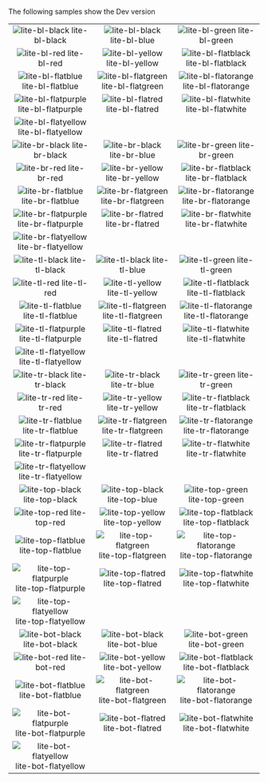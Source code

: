 The following samples show the Dev version

| | | |
|:-:|:-:|:-:|
| ![lite-bl-black][lite-bl-black] lite-bl-black | ![lite-bl-black][lite-bl-blue] lite-bl-blue | ![lite-bl-green][lite-bl-green] lite-bl-green |
| ![lite-bl-red][lite-bl-red] lite-bl-red | ![lite-bl-yellow][lite-bl-yellow] lite-bl-yellow | ![lite-bl-flatblack][lite-bl-flatblack] lite-bl-flatblack |
| ![lite-bl-flatblue][lite-bl-flatblue] lite-bl-flatblue | ![lite-bl-flatgreen][lite-bl-flatgreen] lite-bl-flatgreen | ![lite-bl-flatorange][lite-bl-flatorange] lite-bl-flatorange |
| ![lite-bl-flatpurple][lite-bl-flatpurple] lite-bl-flatpurple | ![lite-bl-flatred][lite-bl-flatred] lite-bl-flatred | ![lite-bl-flatwhite][lite-bl-flatwhite] lite-bl-flatwhite |
| ![lite-bl-flatyellow][lite-bl-flatyellow] lite-bl-flatyellow | | |
| ![lite-br-black][lite-br-black] lite-br-black | ![lite-br-black][lite-br-blue] lite-br-blue | ![lite-br-green][lite-br-green] lite-br-green |
| ![lite-br-red][lite-br-red] lite-br-red | ![lite-br-yellow][lite-br-yellow] lite-br-yellow | ![lite-br-flatblack][lite-br-flatblack] lite-br-flatblack |
| ![lite-br-flatblue][lite-br-flatblue] lite-br-flatblue | ![lite-br-flatgreen][lite-br-flatgreen] lite-br-flatgreen | ![lite-br-flatorange][lite-br-flatorange] lite-br-flatorange |
| ![lite-br-flatpurple][lite-br-flatpurple] lite-br-flatpurple | ![lite-br-flatred][lite-br-flatred] lite-br-flatred | ![lite-br-flatwhite][lite-br-flatwhite] lite-br-flatwhite |
| ![lite-br-flatyellow][lite-br-flatyellow] lite-br-flatyellow | | |
| ![lite-tl-black][lite-tl-black] lite-tl-black | ![lite-tl-black][lite-tl-blue] lite-tl-blue | ![lite-tl-green][lite-tl-green] lite-tl-green |
| ![lite-tl-red][lite-tl-red] lite-tl-red | ![lite-tl-yellow][lite-tl-yellow] lite-tl-yellow | ![lite-tl-flatblack][lite-tl-flatblack] lite-tl-flatblack |
| ![lite-tl-flatblue][lite-tl-flatblue] lite-tl-flatblue | ![lite-tl-flatgreen][lite-tl-flatgreen] lite-tl-flatgreen | ![lite-tl-flatorange][lite-tl-flatorange] lite-tl-flatorange |
| ![lite-tl-flatpurple][lite-tl-flatpurple] lite-tl-flatpurple | ![lite-tl-flatred][lite-tl-flatred] lite-tl-flatred | ![lite-tl-flatwhite][lite-tl-flatwhite] lite-tl-flatwhite |
| ![lite-tl-flatyellow][lite-tl-flatyellow] lite-tl-flatyellow | | |
| ![lite-tr-black][lite-tr-black] lite-tr-black | ![lite-tr-black][lite-tr-blue] lite-tr-blue | ![lite-tr-green][lite-tr-green] lite-tr-green |
| ![lite-tr-red][lite-tr-red] lite-tr-red | ![lite-tr-yellow][lite-tr-yellow] lite-tr-yellow | ![lite-tr-flatblack][lite-tr-flatblack] lite-tr-flatblack |
| ![lite-tr-flatblue][lite-tr-flatblue] lite-tr-flatblue | ![lite-tr-flatgreen][lite-tr-flatgreen] lite-tr-flatgreen | ![lite-tr-flatorange][lite-tr-flatorange] lite-tr-flatorange |
| ![lite-tr-flatpurple][lite-tr-flatpurple] lite-tr-flatpurple | ![lite-tr-flatred][lite-tr-flatred] lite-tr-flatred | ![lite-tr-flatwhite][lite-tr-flatwhite] lite-tr-flatwhite |
| ![lite-tr-flatyellow][lite-tr-flatyellow] lite-tr-flatyellow | | |
| ![lite-top-black][lite-top-black] lite-top-black | ![lite-top-black][lite-top-blue] lite-top-blue | ![lite-top-green][lite-top-green] lite-top-green |
| ![lite-top-red][lite-top-red] lite-top-red | ![lite-top-yellow][lite-top-yellow] lite-top-yellow | ![lite-top-flatblack][lite-top-flatblack] lite-top-flatblack |
| ![lite-top-flatblue][lite-top-flatblue] lite-top-flatblue | ![lite-top-flatgreen][lite-top-flatgreen] lite-top-flatgreen | ![lite-top-flatorange][lite-top-flatorange] lite-top-flatorange |
| ![lite-top-flatpurple][lite-top-flatpurple] lite-top-flatpurple | ![lite-top-flatred][lite-top-flatred] lite-top-flatred | ![lite-top-flatwhite][lite-top-flatwhite] lite-top-flatwhite |
| ![lite-top-flatyellow][lite-top-flatyellow] lite-top-flatyellow | | |
| ![lite-bot-black][lite-bot-black] lite-bot-black | ![lite-bot-black][lite-bot-blue] lite-bot-blue | ![lite-bot-green][lite-bot-green] lite-bot-green |
| ![lite-bot-red][lite-bot-red] lite-bot-red | ![lite-bot-yellow][lite-bot-yellow] lite-bot-yellow | ![lite-bot-flatblack][lite-bot-flatblack] lite-bot-flatblack |
| ![lite-bot-flatblue][lite-bot-flatblue] lite-bot-flatblue | ![lite-bot-flatgreen][lite-bot-flatgreen] lite-bot-flatgreen | ![lite-bot-flatorange][lite-bot-flatorange] lite-bot-flatorange |
| ![lite-bot-flatpurple][lite-bot-flatpurple] lite-bot-flatpurple | ![lite-bot-flatred][lite-bot-flatred] lite-bot-flatred | ![lite-bot-flatwhite][lite-bot-flatwhite] lite-bot-flatwhite |
| ![lite-bot-flatyellow][lite-bot-flatyellow] lite-bot-flatyellow | | |


[lite-bot-black]: https://github.com/dansiegel/Mobile.BuildTools/blob/master/assests/lite-bot-black.png?raw=1
[lite-bot-blue]: https://github.com/dansiegel/Mobile.BuildTools/blob/master/assests/lite-bot-blue.png?raw=1
[lite-bot-flatblack]: https://github.com/dansiegel/Mobile.BuildTools/blob/master/assests/lite-bot-flatblack.png?raw=1
[lite-bot-flatblue]: https://github.com/dansiegel/Mobile.BuildTools/blob/master/assests/lite-bot-flatblue.png?raw=1
[lite-bot-flatgreen]: https://github.com/dansiegel/Mobile.BuildTools/blob/master/assests/lite-bot-flatgreen.png?raw=1
[lite-bot-flatblack]: https://github.com/dansiegel/Mobile.BuildTools/blob/master/assests/lite-bot-flatblack.png?raw=1
[lite-bot-flatorange]: https://github.com/dansiegel/Mobile.BuildTools/blob/master/assests/lite-bot-flatorange.png?raw=1
[lite-bot-flatpurple]: https://github.com/dansiegel/Mobile.BuildTools/blob/master/assests/lite-bot-flatpurple.png?raw=1
[lite-bot-flatred]: https://github.com/dansiegel/Mobile.BuildTools/blob/master/assests/lite-bot-flatred.png?raw=1
[lite-bot-flatwhite]: https://github.com/dansiegel/Mobile.BuildTools/blob/master/assests/lite-bot-flatwhite.png?raw=1
[lite-bot-flatyellow]: https://github.com/dansiegel/Mobile.BuildTools/blob/master/assests/lite-bot-flatyellow.png?raw=1
[lite-bot-green]: https://github.com/dansiegel/Mobile.BuildTools/blob/master/assests/lite-bot-green.png?raw=1
[lite-bot-red]: https://github.com/dansiegel/Mobile.BuildTools/blob/master/assests/lite-bot-red.png?raw=1
[lite-bot-yellow]: https://github.com/dansiegel/Mobile.BuildTools/blob/master/assests/lite-bot-yellow.png?raw=1

[lite-top-black]: https://github.com/dansiegel/Mobile.BuildTools/blob/master/assests/lite-top-black.png?raw=1
[lite-top-blue]: https://github.com/dansiegel/Mobile.BuildTools/blob/master/assests/lite-top-blue.png?raw=1
[lite-top-flatblack]: https://github.com/dansiegel/Mobile.BuildTools/blob/master/assests/lite-top-flatblack.png?raw=1
[lite-top-flatblue]: https://github.com/dansiegel/Mobile.BuildTools/blob/master/assests/lite-top-flatblue.png?raw=1
[lite-top-flatgreen]: https://github.com/dansiegel/Mobile.BuildTools/blob/master/assests/lite-top-flatgreen.png?raw=1
[lite-top-flatblack]: https://github.com/dansiegel/Mobile.BuildTools/blob/master/assests/lite-top-flatblack.png?raw=1
[lite-top-flatorange]: https://github.com/dansiegel/Mobile.BuildTools/blob/master/assests/lite-top-flatorange.png?raw=1
[lite-top-flatpurple]: https://github.com/dansiegel/Mobile.BuildTools/blob/master/assests/lite-top-flatpurple.png?raw=1
[lite-top-flatred]: https://github.com/dansiegel/Mobile.BuildTools/blob/master/assests/lite-top-flatred.png?raw=1
[lite-top-flatwhite]: https://github.com/dansiegel/Mobile.BuildTools/blob/master/assests/lite-top-flatwhite.png?raw=1
[lite-top-flatyellow]: https://github.com/dansiegel/Mobile.BuildTools/blob/master/assests/lite-top-flatyellow.png?raw=1
[lite-top-green]: https://github.com/dansiegel/Mobile.BuildTools/blob/master/assests/lite-top-green.png?raw=1
[lite-top-red]: https://github.com/dansiegel/Mobile.BuildTools/blob/master/assests/lite-top-red.png?raw=1
[lite-top-yellow]: https://github.com/dansiegel/Mobile.BuildTools/blob/master/assests/lite-top-yellow.png?raw=1

[lite-tr-black]: https://github.com/dansiegel/Mobile.BuildTools/blob/master/assests/lite-tr-black.png?raw=1
[lite-tr-blue]: https://github.com/dansiegel/Mobile.BuildTools/blob/master/assests/lite-tr-blue.png?raw=1
[lite-tr-flatblack]: https://github.com/dansiegel/Mobile.BuildTools/blob/master/assests/lite-tr-flatblack.png?raw=1
[lite-tr-flatblue]: https://github.com/dansiegel/Mobile.BuildTools/blob/master/assests/lite-tr-flatblue.png?raw=1
[lite-tr-flatgreen]: https://github.com/dansiegel/Mobile.BuildTools/blob/master/assests/lite-tr-flatgreen.png?raw=1
[lite-tr-flatblack]: https://github.com/dansiegel/Mobile.BuildTools/blob/master/assests/lite-tr-flatblack.png?raw=1
[lite-tr-flatorange]: https://github.com/dansiegel/Mobile.BuildTools/blob/master/assests/lite-tr-flatorange.png?raw=1
[lite-tr-flatpurple]: https://github.com/dansiegel/Mobile.BuildTools/blob/master/assests/lite-tr-flatpurple.png?raw=1
[lite-tr-flatred]: https://github.com/dansiegel/Mobile.BuildTools/blob/master/assests/lite-tr-flatred.png?raw=1
[lite-tr-flatwhite]: https://github.com/dansiegel/Mobile.BuildTools/blob/master/assests/lite-tr-flatwhite.png?raw=1
[lite-tr-flatyellow]: https://github.com/dansiegel/Mobile.BuildTools/blob/master/assests/lite-tr-flatyellow.png?raw=1
[lite-tr-green]: https://github.com/dansiegel/Mobile.BuildTools/blob/master/assests/lite-tr-green.png?raw=1
[lite-tr-red]: https://github.com/dansiegel/Mobile.BuildTools/blob/master/assests/lite-tr-red.png?raw=1
[lite-tr-yellow]: https://github.com/dansiegel/Mobile.BuildTools/blob/master/assests/lite-tr-yellow.png?raw=1

[lite-tl-black]: https://github.com/dansiegel/Mobile.BuildTools/blob/master/assests/lite-tl-black.png?raw=1
[lite-tl-blue]: https://github.com/dansiegel/Mobile.BuildTools/blob/master/assests/lite-tl-blue.png?raw=1
[lite-tl-flatblack]: https://github.com/dansiegel/Mobile.BuildTools/blob/master/assests/lite-tl-flatblack.png?raw=1
[lite-tl-flatblue]: https://github.com/dansiegel/Mobile.BuildTools/blob/master/assests/lite-tl-flatblue.png?raw=1
[lite-tl-flatgreen]: https://github.com/dansiegel/Mobile.BuildTools/blob/master/assests/lite-tl-flatgreen.png?raw=1
[lite-tl-flatblack]: https://github.com/dansiegel/Mobile.BuildTools/blob/master/assests/lite-tl-flatblack.png?raw=1
[lite-tl-flatorange]: https://github.com/dansiegel/Mobile.BuildTools/blob/master/assests/lite-tl-flatorange.png?raw=1
[lite-tl-flatpurple]: https://github.com/dansiegel/Mobile.BuildTools/blob/master/assests/lite-tl-flatpurple.png?raw=1
[lite-tl-flatred]: https://github.com/dansiegel/Mobile.BuildTools/blob/master/assests/lite-tl-flatred.png?raw=1
[lite-tl-flatwhite]: https://github.com/dansiegel/Mobile.BuildTools/blob/master/assests/lite-tl-flatwhite.png?raw=1
[lite-tl-flatyellow]: https://github.com/dansiegel/Mobile.BuildTools/blob/master/assests/lite-tl-flatyellow.png?raw=1
[lite-tl-green]: https://github.com/dansiegel/Mobile.BuildTools/blob/master/assests/lite-tl-green.png?raw=1
[lite-tl-red]: https://github.com/dansiegel/Mobile.BuildTools/blob/master/assests/lite-tl-red.png?raw=1
[lite-tl-yellow]: https://github.com/dansiegel/Mobile.BuildTools/blob/master/assests/lite-tl-yellow.png?raw=1

[lite-br-black]: https://github.com/dansiegel/Mobile.BuildTools/blob/master/assests/lite-br-black.png?raw=1
[lite-br-blue]: https://github.com/dansiegel/Mobile.BuildTools/blob/master/assests/lite-br-blue.png?raw=1
[lite-br-flatblack]: https://github.com/dansiegel/Mobile.BuildTools/blob/master/assests/lite-br-flatblack.png?raw=1
[lite-br-flatblue]: https://github.com/dansiegel/Mobile.BuildTools/blob/master/assests/lite-br-flatblue.png?raw=1
[lite-br-flatgreen]: https://github.com/dansiegel/Mobile.BuildTools/blob/master/assests/lite-br-flatgreen.png?raw=1
[lite-br-flatblack]: https://github.com/dansiegel/Mobile.BuildTools/blob/master/assests/lite-br-flatblack.png?raw=1
[lite-br-flatorange]: https://github.com/dansiegel/Mobile.BuildTools/blob/master/assests/lite-br-flatorange.png?raw=1
[lite-br-flatpurple]: https://github.com/dansiegel/Mobile.BuildTools/blob/master/assests/lite-br-flatpurple.png?raw=1
[lite-br-flatred]: https://github.com/dansiegel/Mobile.BuildTools/blob/master/assests/lite-br-flatred.png?raw=1
[lite-br-flatwhite]: https://github.com/dansiegel/Mobile.BuildTools/blob/master/assests/lite-br-flatwhite.png?raw=1
[lite-br-flatyellow]: https://github.com/dansiegel/Mobile.BuildTools/blob/master/assests/lite-br-flatyellow.png?raw=1
[lite-br-green]: https://github.com/dansiegel/Mobile.BuildTools/blob/master/assests/lite-br-green.png?raw=1
[lite-br-red]: https://github.com/dansiegel/Mobile.BuildTools/blob/master/assests/lite-br-red.png?raw=1
[lite-br-yellow]: https://github.com/dansiegel/Mobile.BuildTools/blob/master/assests/lite-br-yellow.png?raw=1

[lite-bl-black]: https://github.com/dansiegel/Mobile.BuildTools/blob/master/assests/lite-bl-black.png?raw=1
[lite-bl-blue]: https://github.com/dansiegel/Mobile.BuildTools/blob/master/assests/lite-bl-blue.png?raw=1
[lite-bl-flatblack]: https://github.com/dansiegel/Mobile.BuildTools/blob/master/assests/lite-bl-flatblack.png?raw=1
[lite-bl-flatblue]: https://github.com/dansiegel/Mobile.BuildTools/blob/master/assests/lite-bl-flatblue.png?raw=1
[lite-bl-flatgreen]: https://github.com/dansiegel/Mobile.BuildTools/blob/master/assests/lite-bl-flatgreen.png?raw=1
[lite-bl-flatblack]: https://github.com/dansiegel/Mobile.BuildTools/blob/master/assests/lite-bl-flatblack.png?raw=1
[lite-bl-flatorange]: https://github.com/dansiegel/Mobile.BuildTools/blob/master/assests/lite-bl-flatorange.png?raw=1
[lite-bl-flatpurple]: https://github.com/dansiegel/Mobile.BuildTools/blob/master/assests/lite-bl-flatpurple.png?raw=1
[lite-bl-flatred]: https://github.com/dansiegel/Mobile.BuildTools/blob/master/assests/lite-bl-flatred.png?raw=1
[lite-bl-flatwhite]: https://github.com/dansiegel/Mobile.BuildTools/blob/master/assests/lite-bl-flatwhite.png?raw=1
[lite-bl-flatyellow]: https://github.com/dansiegel/Mobile.BuildTools/blob/master/assests/lite-bl-flatyellow.png?raw=1
[lite-bl-green]: https://github.com/dansiegel/Mobile.BuildTools/blob/master/assests/lite-bl-green.png?raw=1
[lite-bl-red]: https://github.com/dansiegel/Mobile.BuildTools/blob/master/assests/lite-bl-red.png?raw=1
[lite-bl-yellow]: https://github.com/dansiegel/Mobile.BuildTools/blob/master/assests/lite-bl-yellow.png?raw=1
